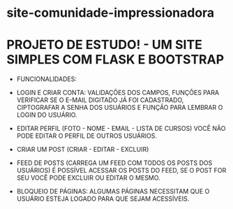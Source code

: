 # site-comunidade-impressionadora

# PROJETO DE ESTUDO! - UM SITE SIMPLES COM FLASK E BOOTSTRAP

- FUNCIONALIDADES:

- LOGIN E CRIAR CONTA:
  VALIDAÇÕES DOS CAMPOS, FUNÇÕES PARA VERIFICAR SE O E-MAIL DIGITADO JÁ FOI CADASTRADO, CIPTOGRAFAR A SENHA DOS USUÁRIOS E FUNÇÃO PARA LEMBRAR O LOGIN DO USUÁRIO.

- EDITAR PERFIL (FOTO - NOME - EMAIL - LISTA DE CURSOS)
  VOCÊ NÃO PODE EDITAR O PERFIL DE OUTROS USUÁRIOS.

- CRIAR UM POST (CRIAR - EDITAR - EXCLUIR)

- FEED DE POSTS (CARREGA UM FEED COM TODOS OS POSTS DOS USUÁRIOS)
  É POSSÍVEL ACESSAR OS POSTS DO FEED, SE O POST FOR SEU VOCÊ PODE EXCLUIR OU EDITAR O MESMO.

- BLOQUEIO DE PÁGINAS:
  ALGUMAS PÁGINAS NECESSITAM QUE O USUÁRIO ESTEJA LOGADO PARA QUE SEJAM ACESSÍVEIS.
  